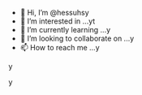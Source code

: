 - 👋 Hi, I’m @hessuhsy
- 👀 I’m interested in ...yt
- 🌱 I’m currently learning ...y
- 💞️ I’m looking to collaborate on ...y
- 📫 How to reach me ...y

<!---
hessuhs/hessuhs is a ✨ special ✨ repository because its `README.md` (this file) appears on your GitHub profile.
You can click the Preview link to take a look at your changes.
--->y
y
